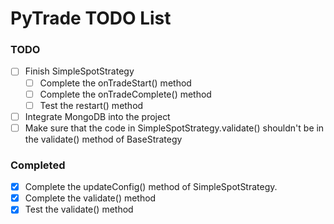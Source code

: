 # PyTrade TODO List

### TODO
- [ ] Finish SimpleSpotStrategy
  - [ ] Complete the onTradeStart() method
  - [ ] Complete the onTradeComplete() method
  - [ ] Test the restart() method
- [ ] Integrate MongoDB into the project
- [ ] Make sure that the code in SimpleSpotStrategy.validate() shouldn't be in the validate() method of BaseStrategy

### Completed
- [x] Complete the updateConfig() method of SimpleSpotStrategy.
- [x] Complete the validate() method
- [x] Test the validate() method
